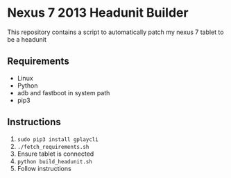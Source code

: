 # Nexus 7 2013 Headunit Builder

This repository contains a script to automatically patch my nexus 7 tablet to be a headunit

## Requirements

- Linux
- Python
- adb and fastboot in system path
- pip3

## Instructions

1. `sudo pip3 install gplaycli` 
2. `./fetch_requirements.sh`
3. Ensure tablet is connected
4. `python build_headunit.sh`
5. Follow instructions

